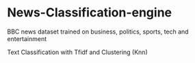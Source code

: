 # News-Classification-engine

BBC news dataset trained on business, politics, sports, tech and entertainment

Text Classification with Tfidf and Clustering (Knn)
